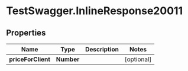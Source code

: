 # TestSwagger.InlineResponse20011

## Properties

Name | Type | Description | Notes
------------ | ------------- | ------------- | -------------
**priceForClient** | **Number** |  | [optional] 


